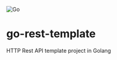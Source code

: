 ![Go](https://github.com/leartgjoni/go-rest-template/workflows/Go/badge.svg)

# go-rest-template
HTTP Rest API template project in Golang